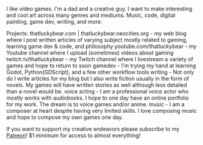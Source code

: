 I like video games.
I'm a dad and a creative guy.
I want to make interesting and cool art across many genres and mediums.
Music, code, digital painting, game dev, writing, and more.

Projects:
thatluckybear.com | thatluckybear.neocities.org - my web blog where I post written articles of varying subject mostly related to gaming, learning game dev & code, and philosophy
youtube.com/thatluckybear - my Youtube channel where I upload (sometimes) videos about gaming
twitch.tv/thatluckybear - my Twitch channel where I livestream a variety of games and hope to return to soon
gamedev - I'm trying my hand at learning Godot, Python(GDScript), and a few other workflow tools
writing - Not only do I write articles for my blog but I also write fiction usually in the form of novels. My games will have written stories as well although less detailed than a novel would be.
voice acting - I am a professional voice actor who mostly works with audiobooks. I hope to one day have an online portfolio for my work. The dream is to voice games and/or anime.
music - I am a composer at heart despite having very limited skills. I love composing music and hope to compose my own games one day.

If you want to support my creative endeavors please subscribe to my [Patreon]([Patreon](https://www.patreon.com/thatluckybear))! $1 minimum for access to almost everything!

<!---
ThatLuckyBear/ThatLuckyBear is a ✨ special ✨ repository because its `README.md` (this file) appears on your GitHub profile.
You can click the Preview link to take a look at your changes.
--->
